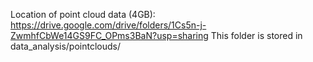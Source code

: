 Location of point cloud data (4GB): https://drive.google.com/drive/folders/1Cs5n-j-ZwmhfCbWe14GS9FC_OPms3BaN?usp=sharing
This folder is stored in data_analysis/pointclouds/
